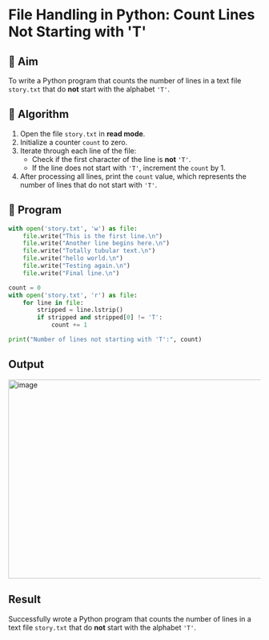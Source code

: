 # File Handling in Python: Count Lines Not Starting with 'T'

## 🎯 Aim
To write a Python program that counts the number of lines in a text file `story.txt` that do **not** start with the alphabet `'T'`.

## 🧠 Algorithm
1. Open the file `story.txt` in **read mode**.
2. Initialize a counter `count` to zero.
3. Iterate through each line of the file:
   - Check if the first character of the line is **not** `'T'`.
   - If the line does not start with `'T'`, increment the `count` by 1.
4. After processing all lines, print the `count` value, which represents the number of lines that do not start with `'T'`.

## 🧾 Program
```py
with open('story.txt', 'w') as file:
    file.write("This is the first line.\n")
    file.write("Another line begins here.\n")
    file.write("Totally tubular text.\n")
    file.write("hello world.\n")
    file.write("Testing again.\n")
    file.write("Final line.\n")

count = 0
with open('story.txt', 'r') as file:
    for line in file:
        stripped = line.lstrip()
        if stripped and stripped[0] != 'T':
            count += 1

print("Number of lines not starting with 'T':", count)
```

## Output
<img width="802" height="397" alt="image" src="https://github.com/user-attachments/assets/4c7f74ad-96b0-48be-813d-212ffeb9937a" />

## Result
Successfully wrote a Python program that counts the number of lines in a text file `story.txt` that do **not** start with the alphabet `'T'`.
